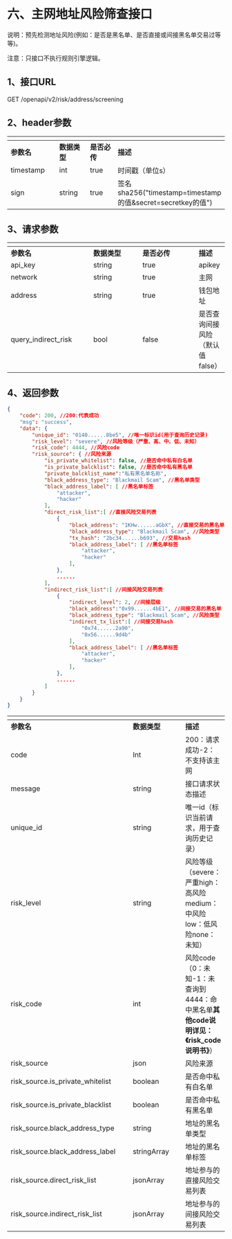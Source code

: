 # 六、主网地址风险筛查接口

说明：预先检测地址风险(例如：是否是黑名单、是否直接或间接黑名单交易过等等)。

注意：只接口不执行规则引擎逻辑。

## 1、接口URL

GET /openapi/v2/risk/address/screening

## 2、header参数

<table data-header-hidden><thead><tr><th width="187"></th><th width="118"></th><th width="141"></th><th></th></tr></thead><tbody><tr><td><strong>参数名</strong></td><td><strong>数据类型</strong></td><td><strong>是否必传</strong></td><td><strong>描述</strong></td></tr><tr><td>timestamp</td><td>int</td><td>true</td><td>时间戳（单位s）</td></tr><tr><td>sign<br></td><td>string<br></td><td>true<br></td><td>签名sha256("timestamp=timestamp的值&#x26;secret=secretkey的值")</td></tr></tbody></table>

## 3、请求参数

<table data-header-hidden><thead><tr><th width="187"></th><th width="117"></th><th width="141"></th><th></th></tr></thead><tbody><tr><td><strong>参数名</strong></td><td><strong>数据类型</strong></td><td><strong>是否必传</strong></td><td><strong>描述</strong></td></tr><tr><td>api_key</td><td>string</td><td>true</td><td>apikey</td></tr><tr><td>network</td><td>string</td><td>true</td><td>主网</td></tr><tr><td>address</td><td>string</td><td>true</td><td>钱包地址</td></tr><tr><td>query_indirect_risk</td><td>bool</td><td>false</td><td>是否查询间接风险（默认值false）</td></tr></tbody></table>

## 4、返回参数

```json
{
    "code": 200, //200:代表成功
    "msg": "success",
    "data": {
        "unique_id": "0140......8be5", //唯一标识id(用于查询历史记录) 
        "risk_level": "severe", //风险等级（严重、高、中、低、未知）
        "risk_code": 4444, //风险code
        "risk_source": { //风险来源
            "is_private_whitelist": false, //是否命中私有白名单  
            "is_private_balcklist": false, //是否命中私有黑名单
            "private_balcklist_name":"私有黑名单名称",
            "black_address_type": "Blackmail Scam", //黑名单类型
            "black_address_label": [ //黑名单标签
                "attacker",
                "hacker"
            ],
            "direct_risk_list":[ //直接风险交易列表
                {
                    "black_address": "1KHw......aGbX", //直接交易的黑名单地址
                    "black_address_type": "Blackmail Scam", //风险类型
                    "tx_hash": "2bc34......b693", //交易hash
                    "black_address_label": [ //黑名单标签
                        "attacker",
                        "hacker"
                    ],
                }, 
                ......
            ],
            "indirect_risk_list":[ //间接风险交易列表
                {
                    "indirect_level": 2, //间接层级
                    "black_address":"0x99......4bE1", //间接交易的黑名单
                    "black_address_type": "Blackmail Scam", //风险类型
                    "indirect_tx_list":[ //间接交易hash
                        "0x74......2a90",
                        "0x56......9d4b"
                    ],
                    "black_address_label": [ //黑名单标签
                        "attacker",
                        "hacker"
                    ],
                },
                ......
            ]
        }
    }
}
```

<table data-header-hidden><thead><tr><th width="297"></th><th width="132"></th><th></th></tr></thead><tbody><tr><td><strong>参数名</strong></td><td><strong>数据类型</strong></td><td><strong>描述</strong></td></tr><tr><td>code</td><td>Int<br></td><td>200：请求成功-2：不支持该主网</td></tr><tr><td>message</td><td>string</td><td>接口请求状态描述</td></tr><tr><td>unique_id</td><td>string</td><td>唯一id（标识当前请求，用于查询历史记录）</td></tr><tr><td>risk_level<br></td><td>string<br></td><td>风险等级（severe：严重high：高风险medium：中风险low：低风险none：未知）</td></tr><tr><td>risk_code<br></td><td>int<br></td><td>风险code（0：未知-1：未查询到4444：命中黑名单<strong>其他code说明详见：《risk_code说明书》</strong>）</td></tr><tr><td>risk_source</td><td>json</td><td>风险来源</td></tr><tr><td>risk_source.is_private_whitelist</td><td>boolean</td><td>是否命中私有白名单</td></tr><tr><td>risk_source.is_private_blacklist</td><td>boolean</td><td>是否命中私有黑名单</td></tr><tr><td>risk_source.black_address_type</td><td>string</td><td>地址的黑名单类型</td></tr><tr><td>risk_source.black_address_label</td><td>stringArray</td><td>地址的黑名单标签</td></tr><tr><td>risk_source.direct_risk_list</td><td>jsonArray</td><td>地址参与的直接风险交易列表</td></tr><tr><td>risk_source.indirect_risk_list</td><td>jsonArray</td><td>地址参与的间接风险交易列表</td></tr></tbody></table>
